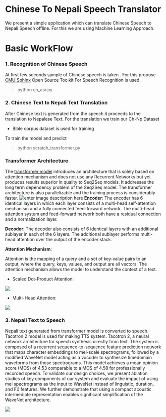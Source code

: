 # Chinese To Nepali Speech Translator

We present a simple application which can translate Chinese Speech to Nepali Speech offline. For this we are using Machine Learning Approach.

# Basic WorkFlow

### 1. Recognition of Chinese Speech
At first few seconds sample of Chinese speech is taken . For this propose [CMU Sphinx](http://cmusphinx.sourceforge.net) Open Source Toolkit For Speech Recognition is used.

> python cn_asr.py

### 2. Chinese Text to Nepali Text Translation

After Chinese text is generated from the speech it proceeds to the translation to Nepalese Text. For the translation we train our Ch-Np Dataset 
 - Bible corpus dataset is used for training



 To train the model and predict
 > python scratch_transformer.py
 
### Transformer Architecture

The  [transformer model](https://arxiv.org/pdf/1706.03762.pdf)  introduces an architecture that is solely based on attention mechanism and does not use any Recurrent Networks but yet produces results superior in quality to Seq2Seq models. It addresses the long term dependency problem of the Seq2Seq model. The transformer architecture is also parallelizable and the training process is considerably faster.
![enter image description here](https://lh5.googleusercontent.com/2CPb5BSXNmw3Kyy8ge9JcJZJP0rm2udOX9yjqJcJZmqcAZhn6MV217jL0Vk3oIqzUE4bXGNY14hLk0jMNT5ICdEEZu4bXXWOSXAE2o-05cAjHYzfOP6xE4Af20hm_Szp7mHhbbFc)
**Encoder**: The encoder has 6 identical layers in which each layer consists of a multi-head self-attention mechanism and a fully connected feed-forward network. The multi-head attention system and feed-forward network both have a residual connection and a normalization layer.

**Decoder**: The decoder also consists of 6 identical layers with an additional sublayer in each of the 6 layers. The additional sublayer performs multi-head attention over the output of the encoder stack.

**Attention Mechanism**:

Attention is the mapping of a query and a set of key-value pairs to an output, where the query, keys, values, and output are all vectors. The attention mechanism allows the model to understand the context of a text.

-   Scaled Dot-Product Attention:

![](https://lh5.googleusercontent.com/C_WBeWIb7ZHZ9Efm-ee3u4PZ3-Eykowt2S0fiTom1GLKUsVvSTTSaYdMiRXvg5BQ_Jy7Rnv0zMXh5bKIZ34v6RxeTxOB8Kd9M21ReaPkgAQeg8qsOYZKyTNoSjGsMMWPvj8X8ZtB)

-   Multi-Head Attention:

![](https://lh6.googleusercontent.com/K_T6OFaDyWNN5Cq6Q2M_Um3VJ9B0W2QuaUTvcn8jj220t3qtg8IFTh1RidblbGtleGxQEwb9NWVJ4jyW5iTIS79mFNqhN4WYDufZ6NY6MrDbNsZ16OWqY2uya7CLC4YY2gkq5dCM)


### 3. Nepali Text to Speech

Nepali text generated from transformer model is converted to speech.
Tacotron 2 model is used for making TTS system.
Tacotron 2, a neural network architecture for speech synthesis directly from text. The system is composed of a recurrent sequence-to-sequence feature prediction network that maps character embeddings to mel-scale spectrograms, followed by a modified WaveNet model acting as a vocoder to synthesize timedomain waveforms from those spectrograms. This model achieves a mean opinion score (MOS) of 4.53 comparable to a MOS of 4.58 for professionally recorded speech. To validate our design choices, we present ablation studies of key components of our system and evaluate the impact of using mel spectrograms as the input to WaveNet instead of linguistic, duration, and F0 features. We further demonstrate that using a compact acoustic intermediate representation enables significant simplification of the WaveNet architecture.

![](https://3.bp.blogspot.com/-bjFYjr2Po2U/WjlNgrInWZI/AAAAAAAACSQ/tfdMAidI8O8EULlJgYoqRWWE9UGIENAkgCLcBGAs/s640/image1.png)

